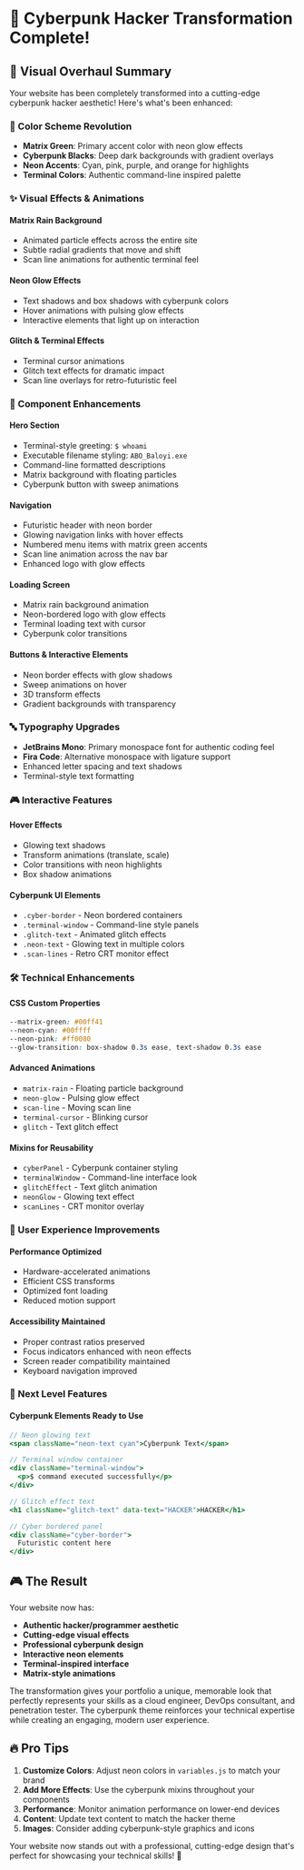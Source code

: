 # 🚀 Cyberpunk Hacker Transformation Complete!

## 🎨 Visual Overhaul Summary

Your website has been completely transformed into a cutting-edge cyberpunk hacker aesthetic! Here's what's been enhanced:

### 🌈 Color Scheme Revolution

- **Matrix Green**: Primary accent color with neon glow effects
- **Cyberpunk Blacks**: Deep dark backgrounds with gradient overlays
- **Neon Accents**: Cyan, pink, purple, and orange for highlights
- **Terminal Colors**: Authentic command-line inspired palette

### ✨ Visual Effects & Animations

#### **Matrix Rain Background**

- Animated particle effects across the entire site
- Subtle radial gradients that move and shift
- Scan line animations for authentic terminal feel

#### **Neon Glow Effects**

- Text shadows and box shadows with cyberpunk colors
- Hover animations with pulsing glow effects
- Interactive elements that light up on interaction

#### **Glitch & Terminal Effects**

- Terminal cursor animations
- Glitch text effects for dramatic impact
- Scan line overlays for retro-futuristic feel

### 🎯 Component Enhancements

#### **Hero Section**

- Terminal-style greeting: `$ whoami`
- Executable filename styling: `ABO_Baloyi.exe`
- Command-line formatted descriptions
- Matrix background with floating particles
- Cyberpunk button with sweep animations

#### **Navigation**

- Futuristic header with neon border
- Glowing navigation links with hover effects
- Numbered menu items with matrix green accents
- Scan line animation across the nav bar
- Enhanced logo with glow effects

#### **Loading Screen**

- Matrix rain background animation
- Neon-bordered logo with glow effects
- Terminal loading text with cursor
- Cyberpunk color transitions

#### **Buttons & Interactive Elements**

- Neon border effects with glow shadows
- Sweep animations on hover
- 3D transform effects
- Gradient backgrounds with transparency

### 🔤 Typography Upgrades

- **JetBrains Mono**: Primary monospace font for authentic coding feel
- **Fira Code**: Alternative monospace with ligature support
- Enhanced letter spacing and text shadows
- Terminal-style text formatting

### 🎮 Interactive Features

#### **Hover Effects**

- Glowing text shadows
- Transform animations (translate, scale)
- Color transitions with neon highlights
- Box shadow animations

#### **Cyberpunk UI Elements**

- `.cyber-border` - Neon bordered containers
- `.terminal-window` - Command-line style panels
- `.glitch-text` - Animated glitch effects
- `.neon-text` - Glowing text in multiple colors
- `.scan-lines` - Retro CRT monitor effect

### 🛠 Technical Enhancements

#### **CSS Custom Properties**

```css
--matrix-green: #00ff41
--neon-cyan: #00ffff
--neon-pink: #ff0080
--glow-transition: box-shadow 0.3s ease, text-shadow 0.3s ease
```

#### **Advanced Animations**

- `matrix-rain` - Floating particle background
- `neon-glow` - Pulsing glow effect
- `scan-line` - Moving scan line
- `terminal-cursor` - Blinking cursor
- `glitch` - Text glitch effect

#### **Mixins for Reusability**

- `cyberPanel` - Cyberpunk container styling
- `terminalWindow` - Command-line interface look
- `glitchEffect` - Text glitch animation
- `neonGlow` - Glowing text effect
- `scanLines` - CRT monitor overlay

### 🎯 User Experience Improvements

#### **Performance Optimized**

- Hardware-accelerated animations
- Efficient CSS transforms
- Optimized font loading
- Reduced motion support

#### **Accessibility Maintained**

- Proper contrast ratios preserved
- Focus indicators enhanced with neon effects
- Screen reader compatibility maintained
- Keyboard navigation improved

### 🚀 Next Level Features

#### **Cyberpunk Elements Ready to Use**

```jsx
// Neon glowing text
<span className="neon-text cyan">Cyberpunk Text</span>

// Terminal window container
<div className="terminal-window">
  <p>$ command executed successfully</p>
</div>

// Glitch effect text
<h1 className="glitch-text" data-text="HACKER">HACKER</h1>

// Cyber bordered panel
<div className="cyber-border">
  Futuristic content here
</div>
```

## 🎮 The Result

Your website now has:

- **Authentic hacker/programmer aesthetic**
- **Cutting-edge visual effects**
- **Professional cyberpunk design**
- **Interactive neon elements**
- **Terminal-inspired interface**
- **Matrix-style animations**

The transformation gives your portfolio a unique, memorable look that perfectly represents your skills as a cloud engineer, DevOps consultant, and penetration tester. The cyberpunk theme reinforces your technical expertise while creating an engaging, modern user experience.

## 🔥 Pro Tips

1. **Customize Colors**: Adjust neon colors in `variables.js` to match your brand
2. **Add More Effects**: Use the cyberpunk mixins throughout your components
3. **Performance**: Monitor animation performance on lower-end devices
4. **Content**: Update text content to match the hacker theme
5. **Images**: Consider adding cyberpunk-style graphics and icons

Your website now stands out with a professional, cutting-edge design that's perfect for showcasing your technical skills! 🚀
